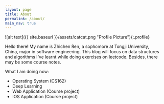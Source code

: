 ```yaml
---
layout: page
title: About
permalink: /about/
main_nav: true
---
```


![alt text]({{ site.baseurl }}/assets/catcat.png "Profile Picture"){:.profile}

<!-- Centrarium is a custom theme for Jekyll, made by [Ben Centra][bencentra] for his own blog. He'd be humbled if you liked it enough to use it as well! Installation and configuration instructions can be found in the [GitHub repository](https://github.com/bencentra/centrarium).

This page is a good place to write about yourself, your project, your product, or whatever it is your site is for. You can replace the image above, or you can get rid of it entirely. 

You can find out more info about customizing your Jekyll theme, as well as basic Jekyll usage documentation at [jekyllrb.com](http://jekyllrb.com/). And you can find the source code for Jekyll at [github.com/jekyll/jekyll](https://github.com/jekyll/jekyll) -->

Hello there! My name is Zhichen Ren, a sophomore at Tongji University, China, major in software engineering. This blog will focus on data structures and algorithms I've learnt while doing exercises on leetcode.
Besides, there may be some course notes.

What I am doing now:
- Operating System (CS162)
- Deep Learning
- Web Application (Course project)
- IOS Application (Course project)

[centrarium]: https://github.com/bencentra/centrarium
[bencentra]: http://bencentra.com
[jekyll]: https://github.com/jekyll/jekyll
